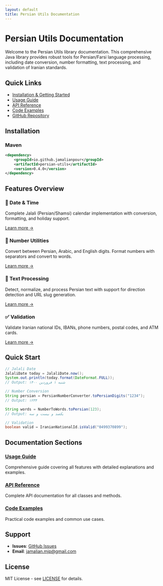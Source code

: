 ```yaml
---
layout: default
title: Persian Utils Documentation
---
```


# Persian Utils Documentation

Welcome to the Persian Utils library documentation. This comprehensive Java library provides robust tools for Persian/Farsi language processing, including date conversion, number formatting, text processing, and validation of Iranian standards.

## Quick Links

- [Installation & Getting Started](#installation)
- [Usage Guide](usage.md)
- [API Reference](api.md)
- [Code Examples](examples.md)
- [GitHub Repository](https://github.com/jamalianpour/persian-utils)

## Installation

### Maven
```xml
<dependency>
    <groupId>io.github.jamalianpour</groupId>
    <artifactId>persian-utils</artifactId>
    <version>0.4.0</version>
</dependency>
```

## Features Overview

### 📅 Date & Time
Complete Jalali (Persian/Shamsi) calendar implementation with conversion, formatting, and holiday support.

[Learn more →](usage.md#jalali-date)

### 🔢 Number Utilities
Convert between Persian, Arabic, and English digits. Format numbers with separators and convert to words.

[Learn more →](usage.md#number-utilities)

### 📝 Text Processing
Detect, normalize, and process Persian text with support for direction detection and URL slug generation.

[Learn more →](usage.md#text-processing)

### ✅ Validation
Validate Iranian national IDs, IBANs, phone numbers, postal codes, and ATM cards.

[Learn more →](usage.md#validation)

## Quick Start

```java
// Jalali Date
JalaliDate today = JalaliDate.now();
System.out.println(today.format(DateFormat.FULL));
// Output: شنبه ۱ فروردین ۱۴۰۰

// Number Conversion
String persian = PersianNumberConverter.toPersianDigits("1234");
// Output: ۱۲۳۴

String words = NumberToWords.toPersian(123);
// Output: یکصد و بیست و سه

// Validation
boolean valid = IranianNationalId.isValid("0499370899");
```

## Documentation Sections

### [Usage Guide](usage.md)
Comprehensive guide covering all features with detailed explanations and examples.

### [API Reference](api.md)
Complete API documentation for all classes and methods.

### [Code Examples](examples.md)
Practical code examples and common use cases.

## Support

- **Issues**: [GitHub Issues](https://github.com/jamalianpour/persian-utils/issues)
- **Email**: jamalian.mjp@gmail.com

## License

MIT License - see [LICENSE](https://github.com/jamalianpour/persian-utils/blob/main/LICENSE) for details.